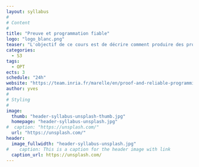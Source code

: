 ```yaml
---
layout: syllabus
#
# Content
#
title: "Preuve et programmation fiable"
logo: "logo_blanc.png"
teaser: "L'objectif de ce cours est de décrire comment produire des programmes entièrement corrects vis-à-vis de spécifications logiques en utilisant le système de preuve Coq. "
categories:
  - S3
tags:
  - OPT
ects: 3
schedule: "24h"
website: "https://team.inria.fr/marelle/en/proof-and-reliable-programming-using-coq/"
author: yves
#
# Styling
#
image:
  thumb: "header-syllabus-unsplash-thumb.jpg"
  homepage: "header-syllabus-unsplash.jpg"
#  caption: "https://unsplash.com/"
  url: "https://unsplash.com/"
header:
  image_fullwidth: "header-syllabus-unsplash.jpg"
#    caption: This is a caption for the header image with link
  caption_url: https://unsplash.com/  
---
```

